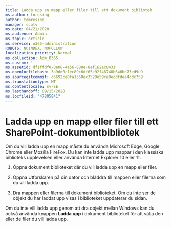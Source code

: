 ```yaml
---
title: Ladda upp en mapp eller filer till ett dokument bibliotek
ms.author: toresing
author: tomresing
manager: scotv
ms.date: 04/21/2020
ms.audience: Admin
ms.topic: article
ms.service: o365-administration
ROBOTS: NOINDEX, NOFOLLOW
localization_priority: Normal
ms.collection: Adm_O365
ms.custom: ''
ms.assetid: df1ffdf0-8e08-4a56-880e-8ef162ec8431
ms.openlocfilehash: 3a9dd0c1ec89c6df65e92f46740b646bd73ed9e9
ms.sourcegitcommit: c6692ce0fa1358ec3529e59ca0ecdfdea4cdc759
ms.translationtype: MT
ms.contentlocale: sv-SE
ms.lasthandoff: 09/15/2020
ms.locfileid: "47805841"
---
```

# <a name="upload-a-folder-or-files-to-a-sharepoint-document-library"></a>Ladda upp en mapp eller filer till ett SharePoint-dokumentbibliotek

Om du vill ladda upp en mapp måste du använda Microsoft Edge, Google Chrome eller Mozilla FireFox. Du kan inte ladda upp mappar i den klassiska biblioteks upplevelsen eller använda Internet Explorer 10 eller 11.
  
1. Öppna dokument biblioteket där du vill ladda upp en mapp eller filer.
    
2. Öppna Utforskaren på din dator och bläddra till mappen eller filerna som du vill ladda upp.
    
3. Dra mappen eller filerna till dokument biblioteket. Om du inte ser de objekt du har laddat upp visas i biblioteket uppdaterar du sidan. 
    
Om du inte vill ladda upp genom att dra objekt mellan Windows kan du också använda knappen **Ladda upp** i dokument biblioteket för att välja den eller de filer du vill ladda upp. 
  

